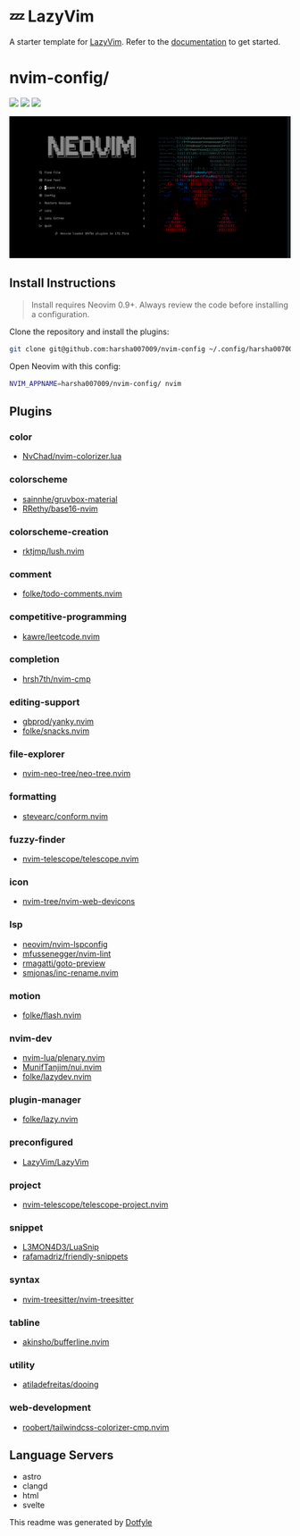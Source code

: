 # 💤 LazyVim

A starter template for [LazyVim](https://github.com/LazyVim/LazyVim).
Refer to the [documentation](https://lazyvim.github.io/installation) to get started.

# nvim-config/

<a href="https://dotfyle.com/harsha007009/nvim-config"><img src="https://dotfyle.com/harsha007009/nvim-config/badges/plugins?style=flat" /></a>
<a href="https://dotfyle.com/harsha007009/nvim-config"><img src="https://dotfyle.com/harsha007009/nvim-config/badges/leaderkey?style=flat" /></a>
<a href="https://dotfyle.com/harsha007009/nvim-config"><img src="https://dotfyle.com/harsha007009/nvim-config/badges/plugin-manager?style=flat" /></a>

![Preview](preview.png)

## Install Instructions

> Install requires Neovim 0.9+. Always review the code before installing a configuration.

Clone the repository and install the plugins:

```sh
git clone git@github.com:harsha007009/nvim-config ~/.config/harsha007009/nvim-config
```

Open Neovim with this config:

```sh
NVIM_APPNAME=harsha007009/nvim-config/ nvim
```

## Plugins

### color

- [NvChad/nvim-colorizer.lua](https://dotfyle.com/plugins/NvChad/nvim-colorizer.lua)

### colorscheme

- [sainnhe/gruvbox-material](https://dotfyle.com/plugins/sainnhe/gruvbox-material)
- [RRethy/base16-nvim](https://dotfyle.com/plugins/RRethy/base16-nvim)

### colorscheme-creation

- [rktjmp/lush.nvim](https://dotfyle.com/plugins/rktjmp/lush.nvim)

### comment

- [folke/todo-comments.nvim](https://dotfyle.com/plugins/folke/todo-comments.nvim)

### competitive-programming

- [kawre/leetcode.nvim](https://dotfyle.com/plugins/kawre/leetcode.nvim)

### completion

- [hrsh7th/nvim-cmp](https://dotfyle.com/plugins/hrsh7th/nvim-cmp)

### editing-support

- [gbprod/yanky.nvim](https://dotfyle.com/plugins/gbprod/yanky.nvim)
- [folke/snacks.nvim](https://dotfyle.com/plugins/folke/snacks.nvim)

### file-explorer

- [nvim-neo-tree/neo-tree.nvim](https://dotfyle.com/plugins/nvim-neo-tree/neo-tree.nvim)

### formatting

- [stevearc/conform.nvim](https://dotfyle.com/plugins/stevearc/conform.nvim)

### fuzzy-finder

- [nvim-telescope/telescope.nvim](https://dotfyle.com/plugins/nvim-telescope/telescope.nvim)

### icon

- [nvim-tree/nvim-web-devicons](https://dotfyle.com/plugins/nvim-tree/nvim-web-devicons)

### lsp

- [neovim/nvim-lspconfig](https://dotfyle.com/plugins/neovim/nvim-lspconfig)
- [mfussenegger/nvim-lint](https://dotfyle.com/plugins/mfussenegger/nvim-lint)
- [rmagatti/goto-preview](https://dotfyle.com/plugins/rmagatti/goto-preview)
- [smjonas/inc-rename.nvim](https://dotfyle.com/plugins/smjonas/inc-rename.nvim)

### motion

- [folke/flash.nvim](https://dotfyle.com/plugins/folke/flash.nvim)

### nvim-dev

- [nvim-lua/plenary.nvim](https://dotfyle.com/plugins/nvim-lua/plenary.nvim)
- [MunifTanjim/nui.nvim](https://dotfyle.com/plugins/MunifTanjim/nui.nvim)
- [folke/lazydev.nvim](https://dotfyle.com/plugins/folke/lazydev.nvim)

### plugin-manager

- [folke/lazy.nvim](https://dotfyle.com/plugins/folke/lazy.nvim)

### preconfigured

- [LazyVim/LazyVim](https://dotfyle.com/plugins/LazyVim/LazyVim)

### project

- [nvim-telescope/telescope-project.nvim](https://dotfyle.com/plugins/nvim-telescope/telescope-project.nvim)

### snippet

- [L3MON4D3/LuaSnip](https://dotfyle.com/plugins/L3MON4D3/LuaSnip)
- [rafamadriz/friendly-snippets](https://dotfyle.com/plugins/rafamadriz/friendly-snippets)

### syntax

- [nvim-treesitter/nvim-treesitter](https://dotfyle.com/plugins/nvim-treesitter/nvim-treesitter)

### tabline

- [akinsho/bufferline.nvim](https://dotfyle.com/plugins/akinsho/bufferline.nvim)

### utility

- [atiladefreitas/dooing](https://dotfyle.com/plugins/atiladefreitas/dooing)

### web-development

- [roobert/tailwindcss-colorizer-cmp.nvim](https://dotfyle.com/plugins/roobert/tailwindcss-colorizer-cmp.nvim)

## Language Servers

- astro
- clangd
- html
- svelte

This readme was generated by [Dotfyle](https://dotfyle.com)
